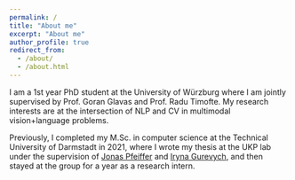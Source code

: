 ```yaml
---
permalink: /
title: "About me"
excerpt: "About me"
author_profile: true
redirect_from: 
  - /about/
  - /about.html
---
```


I am a 1st year PhD student at the University of Würzburg where I am jointly supervised by Prof. Goran Glavas and Prof. Radu Timofte.
My research interests are at the intersection of NLP and CV in multimodal vision+language problems.

Previously, I completed my M.Sc. in computer science at the Technical University of Darmstadt in 2021, 
where I wrote my thesis at the UKP lab under the supervision of [Jonas Pfeiffer](https://pfeiffer.ai/) and 
[Iryna Gurevych](https://www.informatik.tu-darmstadt.de/ukp/ukp_home/head_ukp/index.en.jsp), and then stayed at the group for a year as a research intern.